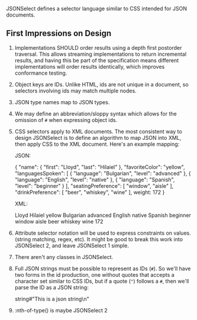 JSONSelect defines a selector language similar to CSS intended for 
JSON documents.

## First Impressions on Design

1. Implementations SHOULD order results using a depth first postorder
   traversal.  This allows streaming implementations to return
   incremental results, and having this be part of the specification
   means different implementations will order results identically, which
   improves conformance testing.

2. Object keys are IDs.  Unlike HTML, ids are not unique in a document, so
   selectors involving ids may match multiple nodes.
   
3. JSON type names map to JSON types.

4. We may define an abbreviation/sloppy syntax which allows for the
   omission of `#` when expressing object ids.
   
5. CSS selectors apply to XML documents.  The most consistent way to
   design JSONSelect is to define an algorithm to map JSON into XML,
   then apply CSS to the XML document.  Here's an example mapping:

   JSON:

    {
        "name": {
            "first": "Lloyd",
            "last": "Hilaiel"
        },
        "favoriteColor": "yellow",
        "languagesSpoken": [
            {
                "language": "Bulgarian",
                "level": "advanced"
            },
            {
                "language": "English",
                "level": "native"
            },
            {
                "language": "Spanish",
                "level": "beginner"
            }
        ],
        "seatingPreference": [
            "window",
            "aisle"
        ],
        "drinkPreference": [
            "beer",
            "whiskey",
            "wine"
        ],
        weight: 172
    }

   XML: 

    <object>
      <object id="name">
        <string id="first">Lloyd</string>
        <string id="last">Hilaiel</string>
      </object>
      <string id="favoriteColor">yellow</string>
      <array id="languagesSpoken">
        <object>
          <string id="language">Bulgarian</string>
          <string id="level">advanced</string>
        </object>
        <object>
          <string id="language">English</string>
          <string id="level">native</string>
        </object>
        <object>
          <string id="language">Spanish</string>
          <string id="level">beginner</string>
        </object>
      </array>
      <array id="seatingPreference">
        <string>window</string>
        <string>aisle</string>
      </array>
      <array id="drinkPreference">
        <string>beer</string>
        <string>whiskey</string>
        <string>wine</string>
      </array>
      <number id="weight">172</number>
    </object>

6. Attribute selector notation will be used to express constraints on
   values.  (string matching, regex, etc).  It might be good to break this
   work into JSONSelect 2, and leave JSONSelect 1 simple.

7. There aren't any classes in JSONSelect.

8. Full JSON strings must be possible to represent as IDs (`#`).  So we'll
   have two forms in the id production, one without quotes that accepts a
   character set similar to CSS IDs, but if a quote (`"`) follows a `#`,
   then we'll parse the ID as a JSON string:
   
    string#"This is a json string\n"
    
9. :nth-of-type() is maybe JSONSelect 2
